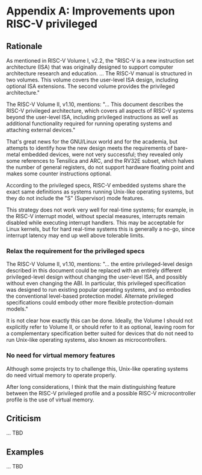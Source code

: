# Appendix A: Improvements upon RISC-V privileged

## Rationale

As mentioned in RISC-V Volume I, v2.2, the "RISC-V is a new instruction set architecture (ISA) that was originally designed to support computer architecture research and education. ... The RISC-V manual is structured in two volumes. This volume covers the user-level ISA design, including optional ISA extensions. The second volume provides the privileged architecture."

The RISC-V Volume II, v1.10, mentions: "... This document describes the RISC-V privileged architecture, which covers all aspects of RISC-V systems beyond the user-level ISA, including privileged instructions as well as additional functionality required for running operating systems and attaching external devices."

That's great news for the GNU/Linux world and for the academia, but attempts to identify how the new design meets the requirements of bare-metal embedded devices, were not very successful; they revealed only some references to Tensilica and ARC, and the RV32E subset, which halves the number of general registers, do not support hardware floating point and makes some counter instructions optional.

According to the privileged specs, RISC-V embedded systems share the exact same definitions as systems running Unix-like operating systems, but they do not include the "S" (Supervisor) mode features.

This strategy does not work very well for real-time systems; for example, in the RISC-V interrupt model, without special measures, interrupts remain disabled while executing interrupt handlers. This may be acceptable for Linux kernels, but for hard real-time systems this is generally a no-go, since interrupt latency may end up well above tolerable limits.

### Relax the requirement for the privileged specs

The RISC-V Volume II, v1.10, mentions: "... the entire privileged-level design described in this document could be replaced with an entirely different privileged-level design without changing the user-level ISA, and possibly without even changing the ABI. In particular, this privileged specification was designed to run existing popular operating systems, and so embodies the conventional level-based protection model. Alternate privileged specifications could embody other more flexible protection-domain models."

It is not clear how exactly this can be done. Ideally, the Volume I should not explicitly refer to Volume II, or should refer to it as optional, leaving room for a complementary specification better suited for devices that do not need to run Unix-like operating systems, also known as microcontrollers.

### No need for virtual memory features

Although some projects try to challenge this, Unix-like operating systems do need virtual memory to operate properly.

After long considerations, I think that the main distinguishing feature between the RISC-V privileged profile and a possible RISC-V microcontroller profile is the use of virtual memory. 

## Criticism

... TBD

## Examples

... TBD
